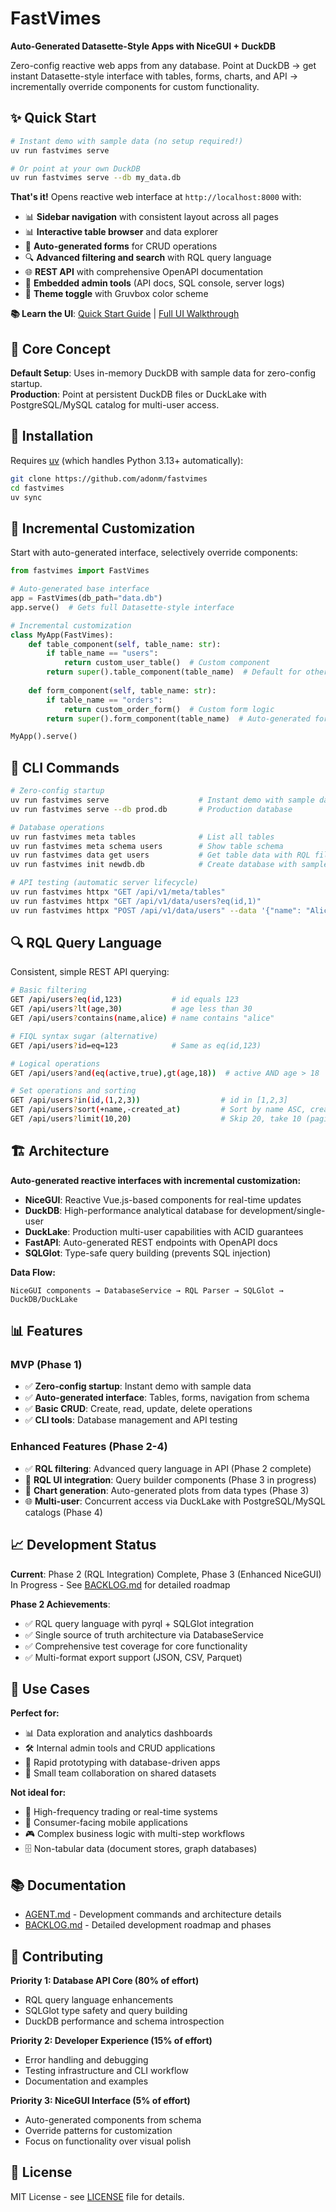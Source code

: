 # FastVimes

**Auto-Generated Datasette-Style Apps with NiceGUI + DuckDB**

Zero-config reactive web apps from any database. Point at DuckDB → get instant Datasette-style interface with tables, forms, charts, and API → incrementally override components for custom functionality.

## ✨ Quick Start

```bash
# Instant demo with sample data (no setup required!)
uv run fastvimes serve

# Or point at your own DuckDB
uv run fastvimes serve --db my_data.db
```

**That's it!** Opens reactive web interface at `http://localhost:8000` with:
- 📊 **Sidebar navigation** with consistent layout across all pages
- 📊 **Interactive table browser** and data explorer
- 📝 **Auto-generated forms** for CRUD operations  
- 🔍 **Advanced filtering and search** with RQL query language
- 🌐 **REST API** with comprehensive OpenAPI documentation
- 📖 **Embedded admin tools** (API docs, SQL console, server logs)
- 🎨 **Theme toggle** with Gruvbox color scheme

**📚 Learn the UI**: [Quick Start Guide](docs/UI_QUICK_START.md) | [Full UI Walkthrough](docs/UI_WALKTHROUGH.md)

## 🎯 Core Concept

**Default Setup**: Uses in-memory DuckDB with sample data for zero-config startup.  
**Production**: Point at persistent DuckDB files or DuckLake with PostgreSQL/MySQL catalog for multi-user access.

## 🚀 Installation

Requires [uv](https://github.com/astral-sh/uv) (which handles Python 3.13+ automatically):

```bash
git clone https://github.com/adonm/fastvimes
cd fastvimes
uv sync
```

## 🎨 Incremental Customization

Start with auto-generated interface, selectively override components:

```python
from fastvimes import FastVimes

# Auto-generated base interface
app = FastVimes(db_path="data.db")
app.serve()  # Gets full Datasette-style interface

# Incremental customization
class MyApp(FastVimes):
    def table_component(self, table_name: str):
        if table_name == "users":
            return custom_user_table()  # Custom component
        return super().table_component(table_name)  # Default for others
        
    def form_component(self, table_name: str):
        if table_name == "orders":
            return custom_order_form()  # Custom form logic
        return super().form_component(table_name)  # Auto-generated forms

MyApp().serve()
```

## 🔧 CLI Commands

```bash
# Zero-config startup
uv run fastvimes serve                    # Instant demo with sample data
uv run fastvimes serve --db prod.db       # Production database

# Database operations  
uv run fastvimes meta tables              # List all tables
uv run fastvimes meta schema users        # Show table schema
uv run fastvimes data get users           # Get table data with RQL filtering
uv run fastvimes init newdb.db            # Create database with sample data

# API testing (automatic server lifecycle)
uv run fastvimes httpx "GET /api/v1/meta/tables"
uv run fastvimes httpx "GET /api/v1/data/users?eq(id,1)"
uv run fastvimes httpx "POST /api/v1/data/users" --data '{"name": "Alice"}'
```

## 🔍 RQL Query Language

Consistent, simple REST API querying:

```bash
# Basic filtering
GET /api/users?eq(id,123)           # id equals 123
GET /api/users?lt(age,30)           # age less than 30
GET /api/users?contains(name,alice) # name contains "alice"

# FIQL syntax sugar (alternative)
GET /api/users?id=eq=123            # Same as eq(id,123)

# Logical operations
GET /api/users?and(eq(active,true),gt(age,18))  # active AND age > 18

# Set operations and sorting
GET /api/users?in(id,(1,2,3))                  # id in [1,2,3]
GET /api/users?sort(+name,-created_at)         # Sort by name ASC, created_at DESC
GET /api/users?limit(10,20)                    # Skip 20, take 10 (pagination)
```

## 🏗️ Architecture

**Auto-generated reactive interfaces with incremental customization:**

- **NiceGUI**: Reactive Vue.js-based components for real-time updates
- **DuckDB**: High-performance analytical database for development/single-user
- **DuckLake**: Production multi-user capabilities with ACID guarantees
- **FastAPI**: Auto-generated REST endpoints with OpenAPI docs
- **SQLGlot**: Type-safe query building (prevents SQL injection)

**Data Flow:**
```
NiceGUI components → DatabaseService → RQL Parser → SQLGlot → DuckDB/DuckLake
```

## 📊 Features

### MVP (Phase 1)
- ✅ **Zero-config startup**: Instant demo with sample data
- ✅ **Auto-generated interface**: Tables, forms, navigation from schema
- ✅ **Basic CRUD**: Create, read, update, delete operations
- ✅ **CLI tools**: Database management and API testing

### Enhanced Features (Phase 2-4)
- ✅ **RQL filtering**: Advanced query language in API (Phase 2 complete)
- 🔄 **RQL UI integration**: Query builder components (Phase 3 in progress)
- 🎨 **Chart generation**: Auto-generated plots from data types (Phase 3)
- 🌐 **Multi-user**: Concurrent access via DuckLake with PostgreSQL/MySQL catalogs (Phase 4)

## 📈 Development Status

**Current**: Phase 2 (RQL Integration) Complete, Phase 3 (Enhanced NiceGUI) In Progress - See [BACKLOG.md](BACKLOG.md) for detailed roadmap

**Phase 2 Achievements**:
- ✅ RQL query language with pyrql + SQLGlot integration
- ✅ Single source of truth architecture via DatabaseService
- ✅ Comprehensive test coverage for core functionality
- ✅ Multi-format export support (JSON, CSV, Parquet)

## 🎯 Use Cases

**Perfect for:**
- 📊 Data exploration and analytics dashboards
- 🛠️ Internal admin tools and CRUD applications
- 🚀 Rapid prototyping with database-driven apps
- 👥 Small team collaboration on shared datasets

**Not ideal for:**
- 🏢 High-frequency trading or real-time systems
- 📱 Consumer-facing mobile applications
- 🎮 Complex business logic with multi-step workflows
- 🗄️ Non-tabular data (document stores, graph databases)

## 📚 Documentation

- [AGENT.md](AGENT.md) - Development commands and architecture details
- [BACKLOG.md](BACKLOG.md) - Detailed development roadmap and phases

## 🤝 Contributing

**Priority 1: Database API Core (80% of effort)**
- RQL query language enhancements
- SQLGlot type safety and query building
- DuckDB performance and schema introspection

**Priority 2: Developer Experience (15% of effort)**
- Error handling and debugging
- Testing infrastructure and CLI workflow
- Documentation and examples

**Priority 3: NiceGUI Interface (5% of effort)**
- Auto-generated components from schema
- Override patterns for customization
- Focus on functionality over visual polish

## 📝 License

MIT License - see [LICENSE](LICENSE) file for details.
